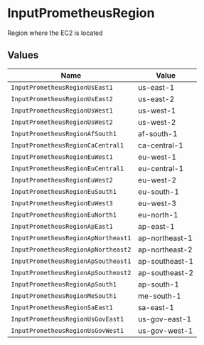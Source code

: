 # InputPrometheusRegion

Region where the EC2 is located


## Values

| Name                                | Value                               |
| ----------------------------------- | ----------------------------------- |
| `InputPrometheusRegionUsEast1`      | us-east-1                           |
| `InputPrometheusRegionUsEast2`      | us-east-2                           |
| `InputPrometheusRegionUsWest1`      | us-west-1                           |
| `InputPrometheusRegionUsWest2`      | us-west-2                           |
| `InputPrometheusRegionAfSouth1`     | af-south-1                          |
| `InputPrometheusRegionCaCentral1`   | ca-central-1                        |
| `InputPrometheusRegionEuWest1`      | eu-west-1                           |
| `InputPrometheusRegionEuCentral1`   | eu-central-1                        |
| `InputPrometheusRegionEuWest2`      | eu-west-2                           |
| `InputPrometheusRegionEuSouth1`     | eu-south-1                          |
| `InputPrometheusRegionEuWest3`      | eu-west-3                           |
| `InputPrometheusRegionEuNorth1`     | eu-north-1                          |
| `InputPrometheusRegionApEast1`      | ap-east-1                           |
| `InputPrometheusRegionApNortheast1` | ap-northeast-1                      |
| `InputPrometheusRegionApNortheast2` | ap-northeast-2                      |
| `InputPrometheusRegionApSoutheast1` | ap-southeast-1                      |
| `InputPrometheusRegionApSoutheast2` | ap-southeast-2                      |
| `InputPrometheusRegionApSouth1`     | ap-south-1                          |
| `InputPrometheusRegionMeSouth1`     | me-south-1                          |
| `InputPrometheusRegionSaEast1`      | sa-east-1                           |
| `InputPrometheusRegionUsGovEast1`   | us-gov-east-1                       |
| `InputPrometheusRegionUsGovWest1`   | us-gov-west-1                       |